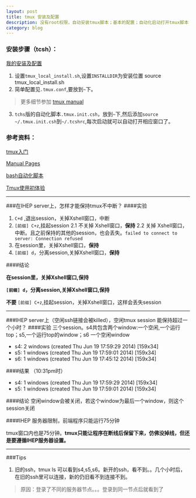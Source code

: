 ```yaml
---
layout: post
title: tmux 安装及配置 
description: 没有root权限，自动安装tmux脚本；基本的配置；自动化启动打开tmux脚本（tcsh)
category: blog 
---
```



### 安装步骤（tcsh）：

[我的安装及配置](https://gist.github.com/ldengjie/059db63d0d21c6520274)

1. 设置`tmux_local_install.sh`,设置`INSTALLDIR`为安装位置
    source tmux_local_install.sh
2. 简单配置见`.tmux.conf`,要放到`~`下。
>更多细节参加 [tmux manual](http://www.openbsd.org/cgi-bin/man.cgi?query=tmux&sektion=1)
3. `tchs`版的自动化脚本`.tmux.init.csh`，放到`~`下,然后添加`source ~/.tmux.init.csh`到`~/.tcshrc`,每次启动就可以自动打开相应窗口了。

### 参考资料：

[tmux入门](http://www.ituring.com.cn/minibook/10707)

[Manual Pages](http://www.openbsd.org/cgi-bin/man.cgi?query=tmux&sektion=1)

[bash自动化脚本](https://github.com/xuxiaodong/tmuxen/blob/master/tmuxen)

[Tmux使用初体验](http://blog.chinaunix.net/uid-26285146-id-3252286.html)

---

###在IHEP server上，怎样才能保持tmux不中断？
####实验
1. `C+d` ,退出session，关掉Xshell窗口，中断
2. `[前缀] C+z`,挂起session
    2.1 不关掉 Xshell窗口，**保持**
    2.2 关掉 Xshell窗口，中断。且之前保持的其他的session，也会丢失。`failed to connect to server: Connection refused`
3. 在session里，关掉Xshell窗口，**保持**
4. `[前缀] d`，分离session,关掉Xshell窗口，**保持**

####结论

**在session里，关掉Xshell窗口,保持**

**`[前缀] d`，分离session,关掉Xshell窗口,保持**

**不要** `[前缀] C+z`,挂起session，关掉Xshell窗口，这样会丢失session

---

###IHEP server上（空闲ssh链接会被killed），空闲tmux session 能保持超过一个小时？
####实验
三个session。s4共包含两个window:一个空闲,一个运行top；s5,一个运行top的window；s6 一个空闲window

* s4: 2 windows (created Thu Jun 19 17:59:29 2014) [159x34]
* s5: 1 windows (created Thu Jun 19 17:59:01 2014) [159x34]
* s6: 1 windows (created Thu Jun 19 17:45:12 2014) [159x34]

####结果
（10:31pm时）
* s4: 1 windows (created Thu Jun 19 17:59:29 2014) [159x34]
* s5: 1 windows (created Thu Jun 19 17:59:01 2014) [159x34]

####结论
空闲window会被关闭，若这个window为最后一个window，则这个session关闭

####IHEP 服务器限制，前端程序只能运行75分钟

tmux窗口内也是75分钟。**tmux只能让程序在断线后保留下来，仿佛没掉线，但还是要遵循IHEP服务器设置。**

---
###Tips
1. 旧的ssh，tmux ls 可以看到s4,s5,s6。新开的ssh，看不到。。几个小时后，在旧的ssh里可以连接，新的仍旧看不到连接不到。
>原因：登录了不同的服务器节点。。。登录到同一节点后就看到了



